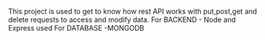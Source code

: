 This project is used to get to know how rest API works with put,post,get and delete requests to access and modify data. 
For BACKEND - Node and Express used
For DATABASE -MONGODB
